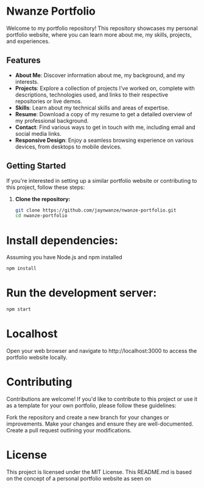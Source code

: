 # Nwanze Portfolio

Welcome to my portfolio repository! This repository showcases my personal portfolio website, where you can learn more about me, my skills, projects, and experiences.

## Features

- **About Me**: Discover information about me, my background, and my interests.
- **Projects**: Explore a collection of projects I've worked on, complete with descriptions, technologies used, and links to their respective repositories or live demos.
- **Skills**: Learn about my technical skills and areas of expertise.
- **Resume**: Download a copy of my resume to get a detailed overview of my professional background.
- **Contact**: Find various ways to get in touch with me, including email and social media links.
- **Responsive Design**: Enjoy a seamless browsing experience on various devices, from desktops to mobile devices.

## Getting Started

If you're interested in setting up a similar portfolio website or contributing to this project, follow these steps:

1. **Clone the repository:**

   ```sh
   git clone https://github.com/jaynwanze/nwanze-portfolio.git
   cd nwanze-portfolio
   
# Install dependencies:
Assuming you have Node.js and npm installed
   ```sh
npm install
   ```

# Run the development server:
   ```sh
npm start
   ```
# Localhost
Open your web browser and navigate to http://localhost:3000 to access the portfolio website locally.

# Contributing
Contributions are welcome! If you'd like to contribute to this project or use it as a template for your own portfolio, please follow these guidelines:

Fork the repository and create a new branch for your changes or improvements.
Make your changes and ensure they are well-documented.
Create a pull request outlining your modifications.

# License
This project is licensed under the MIT License.
This README.md is based on the concept of a personal portfolio website as seen on
